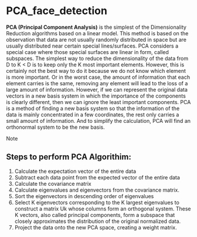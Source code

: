 ﻿# PCA_face_detection
**PCA (Principal Component Analysis)** is the simplest of the Dimensionality Reduction algorithms based on a linear model. This method is based on the observation that data are not usually randomly distributed in space but are usually distributed near certain special lines/surfaces. PCA considers a special case where those special surfaces are linear in form, called subspaces.
The simplest way to reduce the dimensionality of the data from D to K < D is to keep only the K most important elements. However, this is certainly not the best way to do it because we do not know which element is more important. Or in the worst case, the amount of information that each element carries is the same, removing any element will lead to the loss of a large amount of information.
However, if we can represent the original data vectors in a new basis system in which the importance of the components is clearly different, then we can ignore the least important components.
PCA is a method of finding a new basis system so that the information of the data is mainly concentrated in a few coordinates, the rest only carries a small amount of information. And to simplify the calculation, PCA will find an orthonormal system to be the new basis.

> [!NOTE]
## Steps to perform PCA Algorithim:
1. Calculate the expectation vector of the entire data 
2. Subtract each data point from the expected vector of the entire data 
3. Calculate the covariance matrix
4. Calculate eigenvalues ​​and eigenvectors from the covariance matrix.
5. Sort the eigenvectors in descending order of eigenvalues
6. Select K eigenvectors corresponding to the K largest eigenvalues ​​to construct a matrix Uk whose columns form an orthogonal system. These K vectors, also called principal components, form a subspace that closely approximates the distribution of the original normalized data.
7. Project the data onto the new PCA space, creating a weight matrix.
